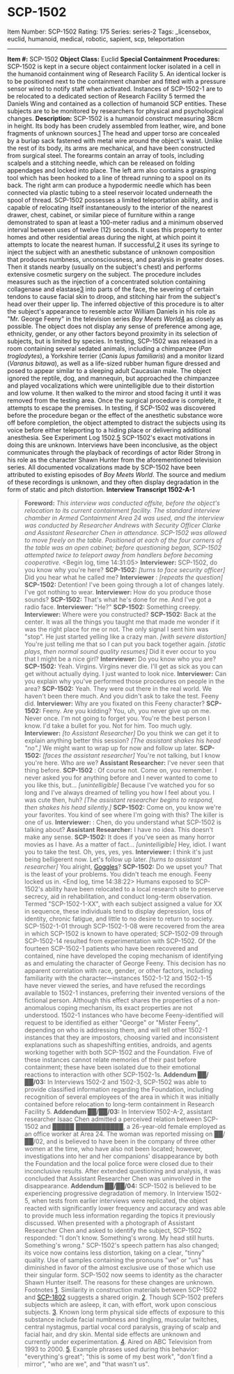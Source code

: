 # SCP-1502
Item Number: SCP-1502
Rating: 175
Series: series-2
Tags: _licensebox, euclid, humanoid, medical, robotic, sapient, scp, teleportation

---

**Item #:** SCP-1502
**Object Class:** Euclid
**Special Containment Procedures:** SCP-1502 is kept in a secure object containment locker isolated in a cell in the humanoid containment wing of Research Facility 5. An identical locker is to be positioned next to the containment chamber and fitted with a pressure sensor wired to notify staff when activated.
Instances of SCP-1502-1 are to be relocated to a dedicated section of Research Facility 5 termed the Daniels Wing and contained as a collection of humanoid SCP entities. These subjects are to be monitored by researchers for physical and psychological changes.
**Description:** SCP-1502 is a humanoid construct measuring 38cm in height. Its body has been crudely assembled from leather, wire, and bone fragments of unknown sources.[1](javascript:;) The head and upper torso are concealed by a burlap sack fastened with metal wire around the object's waist. Unlike the rest of its body, its arms are mechanical, and have been constructed from surgical steel. The forearms contain an array of tools, including scalpels and a stitching needle, which can be released on folding appendages and locked into place. The left arm also contains a grasping tool which has been hooked to a line of thread running to a spool on its back. The right arm can produce a hypodermic needle which has been connected via plastic tubing to a steel reservoir located underneath the spool of thread.
SCP-1502 possesses a limited teleportation ability, and is capable of relocating itself instantaneously to the interior of the nearest drawer, chest, cabinet, or similar piece of furniture within a range demonstrated to span at least a 100-meter radius and a minimum observed interval between uses of twelve (12) seconds. It uses this property to enter homes and other residential areas during the night, at which point it attempts to locate the nearest human. If successful,[2](javascript:;) it uses its syringe to inject the subject with an anesthetic substance of unknown composition that produces numbness, unconsciousness, and paralysis in greater doses. Then it stands nearby (usually on the subject's chest) and performs extensive cosmetic surgery on the subject.
The procedure includes measures such as the injection of a concentrated solution containing collagenase and elastase[3](javascript:;) into parts of the face, the severing of certain tendons to cause facial skin to droop, and stitching hair from the subject's head over their upper lip. The inferred objective of this procedure is to alter the subject's appearance to resemble actor William Daniels in his role as "Mr. George Feeny" in the television series _Boy Meets World_[4](javascript:;) as closely as possible.
The object does not display any sense of preference among age, ethnicity, gender, or any other factors beyond proximity in its selection of subjects, but is limited by species. In testing, SCP-1502 was released in a room containing several sedated animals, including a chimpanzee (_Pan troglodytes_), a Yorkshire terrier (_Canis lupus familiaris_) and a monitor lizard (_Varanus bitawa_), as well as a life-sized rubber human figure dressed and posed to appear similar to a sleeping adult Caucasian male. The object ignored the reptile, dog, and mannequin, but approached the chimpanzee and played vocalizations which were unintelligible due to their distortion and low volume. It then walked to the mirror and stood facing it until it was removed from the testing area.
Once the surgical procedure is complete, it attempts to escape the premises. In testing, if SCP-1502 was discovered before the procedure began or the effect of the anesthetic substance wore off before completion, the object attempted to distract the subjects using its voice before either teleporting to a hiding place or delivering additional anesthesia. See Experiment Log 1502.[5](javascript:;)
SCP-1502's exact motivations in doing this are unknown. Interviews have been inconclusive, as the object communicates through the playback of recordings of actor Rider Strong in his role as the character Shawn Hunter from the aforementioned television series. All documented vocalizations made by SCP-1502 have been attributed to existing episodes of _Boy Meets World_. The source and medium of these recordings is unknown, and they often display degradation in the form of static and pitch distortion.
**Interview Transcript 1502-A-1**
> **Foreword:** _This interview was conducted offsite, before the object's relocation to its current containment facility. The standard interview chamber in Armed Containment Area 24 was used, and the interview was conducted by Researcher Andrews with Security Officer Clarke and Assistant Researcher Chen in attendance. SCP-1502 was allowed to move freely on the table. Positioned at each of the four corners of the table was an open cabinet; before questioning began, SCP-1502 attempted twice to teleport away from handlers before becoming cooperative._
> <Begin log, time 14:31:05>
> **Interviewer:** SCP-1502, do you know why you're here?
> **SCP-1502:** _[turns to face security officer]_ Did you hear what he called me?
> **Interviewer** : _[repeats the question]_
> **SCP-1502:** Detention! I've been going through a lot of changes lately. I've got nothing to wear.
> **Interviewer:** How do you produce those sounds?
> **SCP-1502:** That's what he's done for me. And I've got a radio face.
> **Interviewer:** "He?"
> **SCP-1502:** Something creepy.
> **Interviewer:** Where were you constructed?
> **SCP-1502:** Back at the center. It was all the things you taught me that made me wonder if it was the right place for me or not. The only signal I sent him was "stop". He just started yelling like a crazy man. _[with severe distortion]_ You're just telling me that so I can put you back together again. _[static plays, then normal sound quality resumes]_ Did it ever occur to you that I might be a nice girl?
> **Interviewer:** Do you know who you are?
> **SCP-1502:** Yeah. Virgins. Virgins never die. I'll get as sick as you can get without actually dying. I just wanted to look nice.
> **Interviewer:** Can you explain why you've performed those procedures on people in the area?
> **SCP-1502:** Yeah. They were out there in the real world. We haven't been there much. And you didn't ask to take the test. Feeny did.
> **Interviewer:** Why are you fixated on this Feeny character?
> **SCP-1502:** Feeny. Are you kidding? You, uh, you never give up on me. Never once. I'm not going to forget you. You're the best person I know. I'd take a bullet for you. Not for him. Too much ugly.
> **Interviewer:** _[to Assistant Researcher]_ Do you think we can get it to explain anything better this session? _[The assistant shakes his head "no".]_ We might want to wrap up for now and follow up later.
> **SCP-1502:** _[faces the assistant researcher]_ You're not talking, but I know you're here. Who are we?
> **Assistant Researcher:** I've never seen that thing before.
> **SCP-1502** : Of course not. Come on, you remember. I never asked you for anything before and I never wanted to come to you like this, but… _[unintelligible]_ Because I've watched you for so long and I've always dreamed of telling you how I feel about you. I was cute then, huh?
> _[The assistant researcher begins to respond, then shakes his head silently.]_
> **SCP-1502:** Come on, you know we're your favorites. You kind of see where I'm going with this? The killer is one of us.
> **Interviewer:** : Chen, do you understand what SCP-1502 is talking about?
> **Assistant Researcher:** I have no idea. This doesn't make any sense.
> **SCP-1502:** It does if you've seen as many horror movies as I have. As a matter of fact… _[unintelligible]_ Hey, idiot. I want you to take the test. Oh, yes, yes, yes.
> **Interviewer:** I think it's just being belligerent now. Let's follow up later. _[turns to assistant researcher]_ You alright, [Goggles](/on-the-seventh-day-of-christmas)?
> **SCP-1502:** Do we upset you? That is the least of your problems. You didn't teach me enough. Feeny locked us in.
> <End log, time 14:38:22>
Humans exposed to SCP-1502's ability have been relocated to a local research site to preserve secrecy, aid in rehabilitation, and conduct long-term observation. Termed "SCP-1502-1-XX", with each subject assigned a value for XX in sequence, these individuals tend to display depression, loss of identity, chronic fatigue, and little to no desire to return to society. SCP-1502-1-01 through SCP-1502-1-08 were recovered from the area in which SCP-1502 is known to have operated; SCP-1502-09 through SCP-1502-14 resulted from experimentation with SCP-1502.
Of the fourteen SCP-1502-1 patients who have been recovered and contained, nine have developed the coping mechanism of identifying as and emulating the character of George Feeny. This decision has no apparent correlation with race, gender, or other factors, including familiarity with the character—instances 1502-1-12 and 1502-1-15 have never viewed the series, and have refused the recordings available to 1502-1 instances, preferring their invented versions of the fictional person. Although this effect shares the properties of a non-anomalous coping mechanism, its exact properties are not understood.
1502-1 instances who have become Feeny-identified will request to be identified as either "George" or "Mister Feeny", depending on who is addressing them, and will tell other 1502-1 instances that they are impostors, choosing varied and inconsistent explanations such as shapeshifting entities, androids, and agents working together with both SCP-1502 and the Foundation. Five of these instances cannot relate memories of their past before containment; these have been isolated due to their emotional reactions to interaction with other SCP-1502-1s.
**Addendum ██/██/03:** In Interviews 1502-2 and 1502-3, SCP-1502 was able to provide classified information regarding the Foundation, including recognition of several employees of the area in which it was initially contained before relocation to long-term containment in Research Facility 5.
**Addendum ██/██/03:** In Interview 1502-A-2, assistant researcher Isaac Chen admitted a perceived relation between SCP-1502 and █████ ███████████, a 26-year-old female employed as an office worker at Area 24. The woman was reported missing on ██/██/02, and is believed to have been in the company of three other women at the time, who have also not been located; however, investigations into her and her companions' disappearance by both the Foundation and the local police force were closed due to their inconclusive results.
After extended questioning and analysis, it was concluded that Assistant Researcher Chen was uninvolved in the disappearance.
**Addendum ██/██/04:** SCP-1502 is believed to be experiencing progressive degradation of memory. In Interview 1502-5, when tests from earlier interviews were replicated, the object reacted with significantly lower frequency and accuracy and was able to provide much less information regarding the topics it previously discussed. When presented with a photograph of Assistant Researcher Chen and asked to identify the subject, SCP-1502 responded: "I don't know. Something's wrong. My head still hurts. Something's wrong."
SCP-1502's speech pattern has also changed; its voice now contains less distortion, taking on a clear, "tinny" quality. Use of samples containing the pronouns "we" or "us" has diminished in favor of the almost exclusive use of those which use their singular form. SCP-1502 now seems to identity as the character Shawn Hunter itself. The reasons for these changes are unknown.
Footnotes
[1](javascript:;). Similarity in construction materials between SCP-1502 and [SCP-1802](/scp-1802) suggests a shared origin.
[2](javascript:;). Though SCP-1502 prefers subjects which are asleep, it can, with effort, work upon conscious subjects.
[3](javascript:;). Known long term physical side effects of exposure to this substance include facial numbness and tingling, muscular twitches, central nystagmus, partial vocal cord paralysis, graying of scalp and facial hair, and dry skin. Mental side effects are unknown and currently under experimentation.
[4](javascript:;). Aired on ABC Television from 1993 to 2000.
[5](javascript:;). Example phrases used during this behavior: "everything's great"; "this is some of my best work", "don't find a mirror", "who are we", and "that wasn't us".